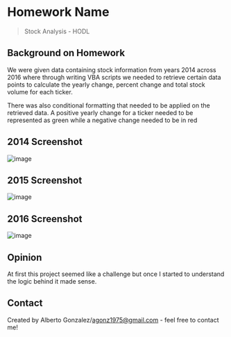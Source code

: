 # Homework Name
> Stock Analysis - HODL

## Background on Homework
We were given data containing stock information from years 2014 across 2016 where through writing VBA scripts we needed to retrieve certain data points to calculate the yearly change, percent change and total stock volume for each ticker.

There was also conditional formatting that needed to be applied on the retrieved data. A positive yearly change for a ticker needed to be represented as green while a negative change needed to be in red

## 2014 Screenshot
![image](https://user-images.githubusercontent.com/78628287/115042992-0292d580-9ea2-11eb-9eea-87d513f24d58.png)

## 2015 Screenshot
![image](https://user-images.githubusercontent.com/78628287/115043025-0aeb1080-9ea2-11eb-94bd-fb8d047ce029.png)

## 2016 Screenshot
![image](https://user-images.githubusercontent.com/78628287/115042411-6ff23680-9ea1-11eb-9c07-7bc081620e2d.png)

## Opinion
At first this project seemed like a challenge but once I started to understand the logic behind it made sense.

## Contact
Created by Alberto Gonzalez/agonz1975@gmail.com - feel free to contact me!
